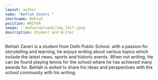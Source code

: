 ```yaml
---
layout: author
name: "Behlah Zaveri "
shortname: Behlah
position: WRITER
image: /_media/uploads/img_7417.jpeg
description: Student and Writer
---
```

Behlah Zaveri is a student from Delhi Public School. with a passion for storytelling and learning, he enjoys writing about various topics which include the latest news, sports and historic events. When not writing, He can be found playing tennis for the school where he has achieved many awards for. Behlah is exited to share his ideas and perspectives with the school community with his writing.

